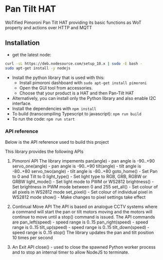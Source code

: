# Pan Tilt HAT

WoTified Pimoroni Pan Tilt HAT providing its basic functions as WoT property and actions over HTTP and MQTT

## Installation

- get the latest node: 
```bash
curl -sL https://deb.nodesource.com/setup_10.x | sudo -E bash -
sudo apt-get install -y nodejs
```
- Install the python library that is used with this:
	- Install pimoroni dashboard with `sudo apt-get install pimoroni`
	- Open the GUI tool from accessories.
	- Choose that your product is a HAT and then Pan-Tilt HAT
- Alternatively, you can install only the Python library and also enable I2C interface.
- Install the dependencies with `npm install`
- To build (transcompiling Typescript to javascript): `npm run build`
- To run the code: `npm run start` 


### API reference

Below is the API reference used to build this project

This library provides the following APIs
1) Pimoroni API
The library impements
   pan(angle)        - pan angle is -90..+90
   servo_one(angle)  - pan angle is -90..+90
   tilt(angle)       - tilt angle is -80..+80
   servo_two(angle)  - tilt angle is -80..+80
   goto_home()       - Set Pan to 0 and Tilt to 0
   light_type()      - Set light type to RGB, GRB, RGBW or GRBW
   light_mode()      - Set light mode to PWM or WS2812
   brightness()      - Set brightness in PWM mode between 0 and 255
   set_all()         - Set colour of all pixels in WS2812 mode
   set_pixel()       - Set colour of individual pixel in WS2812 mode
   show()            - Make changes to pixel settings take effect

2) Continual Move API
The API is based on analogue CCTV systems where a command will start the pan
or tilt motors moving and the motors will continue to move until a stop() command
is issued.
The API commands are
  pan_left(speed)  - speed range is 0..15
  pan_right(speed) - speed range is 0..15
  tilt_up(speed)   - speed range is 0..15
  tilt_down(speed) - speed range is 0..15
  stop()
The library updates the pan and tilt position 10 times per second

3) An Exit API
  close() - used to close the spawned Python worker process and to stop an internal timer to allow NodeJS to terminate.



